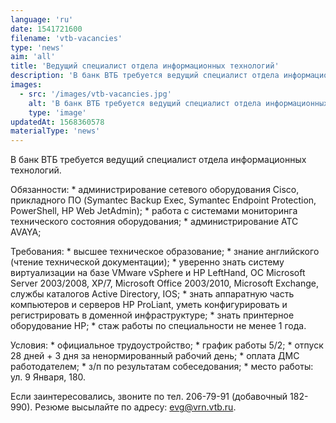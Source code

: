 ```yaml
---
language: 'ru'
date: 1541721600
filename: 'vtb-vacancies'
type: 'news'
aim: 'all'
title: 'Ведущий специалист отдела информационных технологий'
description: 'В банк ВТБ требуется ведущий специалист отдела информационных технологий...'
images:
  - src: '/images/vtb-vacancies.jpg'
    alt: 'В банк ВТБ требуется ведущий специалист отдела информационных технологий'
    type: 'image'
updatedAt: 1568360578
materialType: 'news'
---
```

В банк ВТБ требуется ведущий специалист отдела информационных технологий.

Обязанности: \* администрирование сетевого оборудования Cisco, прикладного ПО (Symantec Backup Exeс, Symantec Endpoint Protection, PowerShell, HP Web JetAdmin); \* работа с системами мониторинга технического состояния оборудования; \* администрирование АТС AVAYA;

Требования: \* высшее техническое образование; \* знание английского (чтение технической документации); \* уверенно знать систему виртуализации на базе VMware vSphere и HP LeftHand, ОС Microsoft Server 2003/2008, XP/7, Microsoft Office 2003/2010, Microsoft Exchange, службы каталогов Active Directory, IOS; \* знать аппаратную часть компьютеров и серверов HP ProLiant, уметь конфигурировать и регистрировать в доменной инфраструктуре; \* знать принтерное оборудование НР; \* стаж работы по специальности не менее 1 года.

Условия: \* официальное трудоустройство; \* график работы 5/2; \* отпуск 28 дней + 3 дня за ненормированный рабочий день; \* оплата ДМС работодателем; \* з/п по результатам собеседования; \* место работы: ул. 9 Января, 180.

Если заинтересовались, звоните по тел. 206-79-91 (добавочный 182-990). Резюме высылайте по адресу: [evg@vrn.vtb.ru](mailto:evg@vrn.vtb.ru).
